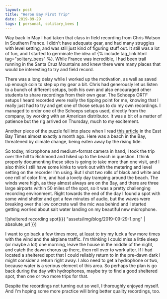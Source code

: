 ```yaml
---
layout: post
title: "Heron Bay First Trip"
date: 2019-09-29
tags: [ personal, solitary_bees ]
---
```


Way back in May I had taken that class in field recording from Chris Watson in Southern France. I didn't have adequate
gear, and had many struggles with level setting, and was still just kind of figuring stuff out. It still was a lot of
fun, and I started to germinate the idea of {% include tag_link.html tag="solitary_bees" %}. While France was
incredible, I had been trail running in the Santa Cruz Mountains and knew there were many places that would be
interesting to try and field record.

There was a long delay while I worked up the motivation, as well as saved up enough coin to step up my gear a bit. Chris
had generously let us listen to a bunch of different setups, both his own and also encouraged other students to share
recordings from their own gear. The Schoeps ORTF setups I heard recorded were really the tipping point for me, knowing
that I really just had to try and get one of those setups to do my own recordings. I managed to order one of the Schoeps
setups used, directly from the company, by working with an American distributor.  It was a bit of a matter of patience
but the rig arrived on Thursday, much to my excitement.

Another piece of the puzzle fell into place when I read
[this article](https://www.eastbaytimes.com/2019/08/28/nature-gone-bay-area-beach-getting-washed-away/) in the East Bay
Times almost exactly a month ago. Here was a beach in the Bay, threatened by climate change, being eaten away by the
rising tide.

So today, microphone and medium-format camera in hand, I took the trip over the hill to Richmond and hiked up to the
beach in question. I think properly documenting these sites is going to take more than one visit, and I also think I
still have some kinks to work out with the metering and level setting on the recorder I'm using. But I shot two rolls of
black and white and one roll of color film, and had a lovely day tramping around the beach. The winds were high, as they
almost always are on the Bay, and there are three large airports within 50 miles of the spot, so it was a pretty
challenging recording environment. Right towards the end of the day I found a spot with some wind shelter and got a few
minutes of audio, but the waves were breaking over the low concrete wall the mic was behind and I started getting
worried about salt water landing on my beautiful new microphone.

![sheltered recording spot]({{ "assets/img/blog/2019-09-29-1.png" | absolute_url }})

I want to go back a few times more, at least to try my luck a few more times with the wind and the airplane traffic. I'm
thinking I could miss a little sleep (or maybe a lot) one morning, leave the house in the middle of the night, and catch
the dawn chorus up there, then roll over to work after. If I had located a sheltered spot that I could reliably return
to in the pre-dawn dark I might consider a return right away. I also need to get a hydrophone or two, because water is a
serious element of this area. So perhaps the plan is go back during the day with hydrophones, maybe try to find a good
sheltered spot, then one or two more trips for that.

Despite the recordings not turning out so well, I thoroughly enjoyed myself. And I'm hoping some more practice will
bring better quality recordings, too.

